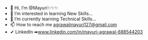 - 👋 Hi, I’m @Mayuri✨✨✨
- 👀 I’m interested in learning New Skills...
- 🌱 I’m currently learning Technical Skills...
- 📫 How to reach me agrawalmayuri127@gmail.com
- ✔ LinkedIn ➡www.linkedin.com/in/mayuri-agrawal-688544203
<!---
Mayuri126/Mayuri126 is a ✨ special ✨ repository because its `README.md` (this file) appears on your GitHub profile.
You can click the Preview link to take a look at your changes.
--->
